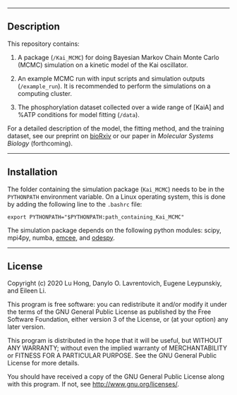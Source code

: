 
-----------
Description
-----------

This repository contains:

1. A package (`/Kai_MCMC`) for doing Bayesian Markov Chain Monte Carlo (MCMC) simulation on a kinetic model of the Kai oscillator.

2. An example MCMC run with input scripts and simulation outputs (`/example_run`). It is recommended to perform the simulations on a computing cluster.

3. The phosphorylation dataset collected over a wide range of [KaiA] and %ATP conditions for model fitting (`/data`).

For a detailed description of the model, the fitting method, and the training dataset, see our preprint on [bioRxiv](https://www.biorxiv.org/content/10.1101/835280v1.abstract) or our paper in _Molecular Systems Biology_ (forthcoming).

------------
Installation
------------

The folder containing the simulation package (`Kai_MCMC`) needs to be in the `PYTHONPATH` environment variable. On a Linux operating system, this is done by adding the following line to the `.bashrc` file:

```
export PYTHONPATH="$PYTHONPATH:path_containing_Kai_MCMC"
```

The simulation package depends on the following python modules: scipy, mpi4py, numba, [emcee](https://github.com/dfm/emcee), and [odespy](https://github.com/hplgit/odespy).

------------
License
------------

Copyright (c) 2020 Lu Hong, Danylo O. Lavrentovich, Eugene Leypunskiy, and Eileen Li.

This program is free software: you can redistribute it and/or modify it under the terms of the GNU General Public License as published by the Free Software Foundation, either version 3 of the License, or (at your option) any later version.

This program is distributed in the hope that it will be useful, but WITHOUT ANY WARRANTY; without even the implied warranty of MERCHANTABILITY or FITNESS FOR A PARTICULAR PURPOSE.  See the GNU General Public License for more details.

You should have received a copy of the GNU General Public License along with this program.  If not, see <http://www.gnu.org/licenses/>.
